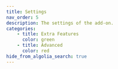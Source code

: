 ```yaml
---
title: Settings
nav_order: 5
description: The settings of the add-on.
categories:
    - title: Extra Features
      color: green
    - title: Advanced
      color: red
hide_from_algolia_search: true
---
```

